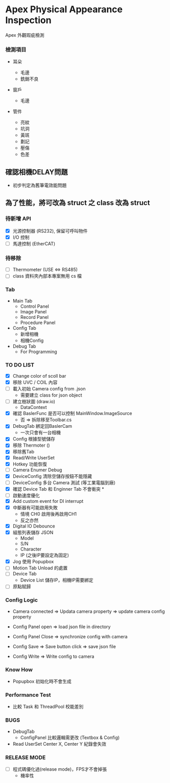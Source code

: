 ﻿
# Apex Physical Appearance Inspection 

Apex 外觀瑕疵檢測 

### 檢測項目

* 耳朵
	* 毛邊
	* 銑銷不良


* 窗戶
	* 毛邊


* 管件
	* 亮紋
	* 坑洞
	* 黃斑
	* 劃記
	* 壓傷
	* 色差

## 確認相機DELAY問題

* 初步判定為舊筆電效能問題


## 為了性能，將可改為 struct 之 class 改為 struct


### 待新增 API

* [x] 光源控制器 (RS232), 保留可呼叫物件
* [x] I/O 控制
* [ ] 馬達控制 (EtherCAT)

### 待移除

* [ ] Thermometer (USE <=> RS485)
* [ ] class 資料夾內部本專案無用 cs 檔

### Tab

* Main Tab
	* Control Panel
	* Image Panel
	* Record Panel
	* Procedure Panel
* Config Tab
	* 新增相機
	* 相機Config
* Debug Tab
	* For Programming

### TO DO LIST

* [x] Change color of scoll bar
* [x] 移除 UVC / COIL 內容 
* [ ] 載入初始 Camera config from .json
	* 需要建立 class for json object
* [ ] 建立樹狀圖 (draw.io) 
	* DataContext
* [x] 確認 BaslerFunc 是否可以控制 MainWindow.ImageSource
	* 否 => 拆除移至Toolbar.cs
* [x] DebugTab 綁定回BaslerCam
	* 一次只會有一台相機
* [x] Config 根據型號儲存
* [x] 移除 Thermoter ()
* [x] 移除舊Tab
* [x] Read/Write UserSet
* [x] Hotkey 功能恢復
* [ ] Camera Enumer Debug
* [x] DeviceConfig 清除空儲存按鈕不能隱藏
* [ ] DeviceConfig 多台 Camera 測試 (等工業電腦到廠)
* [x] 確認 Device Tab 和 Enginner Tab 不會衝突
	* 
* [ ] 啟動速度優化
* [x] Add custom event for DI interrupt
* [x] 中斷器有可能啟用失敗
	* 情境 CH0 啟用後再啟用CH1
	* 反之亦然
* [x] Digital IO Debounce
* [x] 組態列表儲存 JSON
	* Model
	* S/N
	* Character
	* IP (之後IP要設定為固定)
* [x] Jog 使用 Popupbox
* [ ] Motion Tab Unload 的處置
* [ ] Device Tab
	* Device List 儲存IP，相機IP需要綁定
* [ ] 原點賦歸

### Config Logic

* Camera connected => Updata camera property => update camera config property

* Config Panel open => load json file in directory 

* Config Panel Close => synchronize config with camera
 
* Config Save => Save button click => save json file 

* Config Write => Write config to camera

### Know How

* Popupbox 初始化時不會生成

### Performance Test

* 比較 Task 和 ThreadPool 校能差別

### BUGS

* DebugTab
	 * ConfigPanel 比較邏輯需更改 (Textbox & Config)
* Read UserSet Center X, Center Y 紀錄會失效

###  RELEASE MODE 

* [ ] 程式碼優化過(release mode)，FPS才不會掉張
	* 機率性

### 